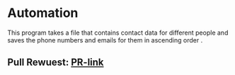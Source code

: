 # Automation

This program takes a file that contains contact data for different people and saves the phone numbers and emails for them in ascending order .

## Pull Rewuest: [PR-link](https://github.com/Tasneemalabsi/automation/pull/1)